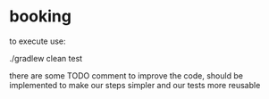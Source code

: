 # booking

to execute use:

./gradlew clean test

there are some TODO comment to improve the code, should be implemented to make our steps simpler and our tests more reusable